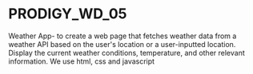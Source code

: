 # PRODIGY_WD_05
Weather App- to create a web page that fetches weather data from a weather API based on the user's location or a user-inputted location. Display the current weather conditions, temperature, and other relevant information. We use html, css and javascript
